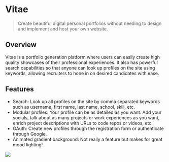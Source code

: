 Vitae
=======
> Create beautiful digital personal portfolios without needing to design and implement and host your own website.

## Overview
Vitae is a portfolio generation platform where users can easily create high quality showcases of their professional experiences. It also has powerful search capabilities so that anyone can look up profiles on the site using keywords, allowing recruiters to hone in on desired candidates with ease.

## Features
* Search: Look up all profiles on the site by comma separated keywords such as username, first name, last name, school, skill, etc. 
* Modular profiles: Your profile can be as detailed as you want. Add your socials, talk about as many projects or work experiences as you want, enrich project descriptions with URLs to code repos or videos, etc.
* OAuth: Create new profiles through the registration form or authenticate through Google.
* Animated gradient background: Not really a feature but makes for great mood lighting!

![](https://media.giphy.com/media/bfOJBdSoWoaFjjVevK/giphy.gif)
